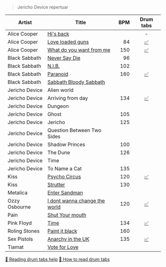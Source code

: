 > Jericho Device repertuar

  Artist       | Title                         | BPM | Drum tabs
---------------|-------------------------------|----:|:-----:
Alice Cooper   | [Hi's back](http://www.youtube.com/watch?v=K9LLJn_woRg)                     |     | -
Alice Cooper   | [Love loaded guns](http://www.youtube.com/watch?v=jcEzx5HLYEw)              | 84  | [:white_check_mark:](https://github.com/xv1t/JerichoDevice/blob/master/Drum-tabs/Alice%20Cooper%20-%20Love%20loaded%20guns)
Alice Cooper   | [What do you want from me](http://www.youtube.com/watch?v=79h77gWDzjI)      | 150 | [:white_check_mark:](https://github.com/xv1t/JerichoDevice/blob/master/Drum-tabs/Alice%20Cooper%20-%20What%20do%20you%20want%20from%20me)
Black Sabbath  | [Never Say Die](http://www.youtube.com/watch?v=2Q6gPouusHs)                 | 96  |
Black Sabbath  | [N.I.B.](http://www.youtube.com/watch?v=MiY2JsGXrtM)                        | 102 |
Black Sabbath  | [Paranoid](http://www.youtube.com/watch?v=J4Eu6pFmXCg)                      | 160 | [:white_check_mark:](https://github.com/xv1t/JerichoDevice/blob/master/Drum-tabs/Black%20Sabbath%20-%20Paranoid)
Black Sabbath  | [Sabbath Bloody Sabbath](http://www.youtube.com/watch?v=mfTpjrzas5E)        |     |
Jericho Device | Alien world                   |     |
Jericho Device | Arriving from day             | 134 | [:white_check_mark:](https://github.com/xv1t/JerichoDevice/blob/master/Drum-tabs/Jericho%20Device%20-%20Arriving%20from%20day)
Jericho Device | Dungeon                       |     |
Jericho Device | Ghost                         | 105 | 
Jericho Device | Jericho                       | 125 | 
Jericho Device | Question Between Two Sides    |     |
Jericho Device | Shadow Princes                | 100 |
Jericho Device | The Dune                      | 126 |
Jericho Device | Time                          |     |
Jericho Device | To Name a Cat                 | 135 |
Kiss           | [Psycho Circus](http://www.youtube.com/watch?v=lI1TaF5onuw)                 | 120 | [:white_check_mark:](https://github.com/xv1t/JerichoDevice/blob/master/Drum-tabs/Kiss%09Psycho%20-%20Circus)
Kiss           | [Strutter](http://www.youtube.com/watch?v=i7gJQx-Zv2U)                      | 130 |
Metalica       | [Enter Sandman](http://www.youtube.com/watch?v=_W7wqQwa-TU)                 |     |
Ozzy Osbourne  | [I dont wanna change the world](http://www.youtube.com/watch?v=8d6AgoFStFQ) | 120 | [:white_check_mark:](https://github.com/xv1t/JerichoDevice/blob/master/Drum-tabs/Ozzy%20Osbourne%20-%20I%20dont%20wanna%20change%20the%20world)
Pain           | [Shut Your mouth](http://www.youtube.com/watch?v=C1mRO8aqjz8)               |     |
Pink Floyd     | [Time](http://www.youtube.com/watch?v=Z-OytmtYoOI)                          | 134 | [:white_check_mark:](https://github.com/xv1t/JerichoDevice/blob/master/Drum-tabs/Pink%20Floyd%20-%20Time)
Roling Stones  | [Paint it black](http://www.youtube.com/watch?v=50u9bxRwBJI)                | 160 |
Sex Pistols    | [Anarchy in the UK](http://www.youtube.com/watch?v=cBojbjoMttI)             | 135 | [:white_check_mark:](https://github.com/xv1t/JerichoDevice/blob/master/Drum-tabs/Sex%20Pistols%20-%20Anarchy%20in%20the%20UK)
Tiamat         | [Vote for Love](http://www.youtube.com/watch?v=MAvVTRsMAOg)                 |


[:notebook: Reading drum tabs help](http://www.drumsoloartist.com/wiki/drum_techniuqes/reading_drum_tabs)
[:notebook_with_decorative_cover: How to read drum tabs](http://www.wikihow.com/Read-Drum-Tabs)

